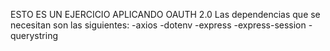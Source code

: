 ESTO ES UN EJERCICIO APLICANDO OAUTH 2.0
  Las dependencias que se necesitan son las siguientes:
    -axios
    -dotenv
    -express
    -express-session
    -querystring
